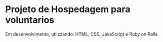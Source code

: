 #  Projeto de Hospedagem para voluntarios 

Em desenvolvimento, utlizzando: HTML, CSS, JavaScript e Ruby on Rails.
